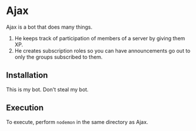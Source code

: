 # Ajax

Ajax is a bot that does many things. 
1) He keeps track of participation of members of a server by giving them XP.
2) He creates subscription roles so you can have announcements go out to only the groups subscribed to them.

## Installation

This is my bot. Don't steal my bot.

## Execution

To execute, perform ```nodemon``` in the same directory as Ajax.
